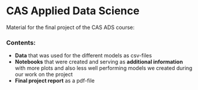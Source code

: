 # CAS Applied Data Science

Material for the final project of the CAS ADS course:

### Contents:
* **Data** that was used for the different models as csv-files
* **Notebooks** that were created and serving as **additional information** with more plots and also less well performing models we created during our work on the project
* **Final project report** as a pdf-file
